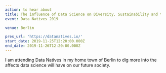```yaml
---
action: to hear about
title: The influence of Data Science on Diversity, Sustainability and the Future of Business
event: Data Natives 2019

venue: Berlin

pres_url: 'https://datanatives.io/'
start_date: 2019-11-25T12:20:00.000Z
end_date: 2019-11-26T12:20:00.000Z
---
```


I am attending Data Natives in my home town of Berlin to dig more into the affects data science will have on our future society.

